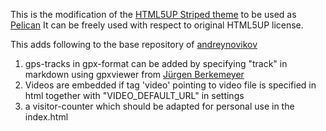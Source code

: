 This is the modification of the [HTML5UP Striped theme](http://html5up.net/striped) to be used as [Pelican](http://getpelican.com/)  It can be freely used with respect to original HTML5UP license.

This adds following to the base repository of [andreynovikov](https://github.com/andreynovikov/pelican-html5up-striped)

1. gps-tracks in gpx-format can be added by specifying "track" in markdown using gpxviewer from [Jürgen Berkemeyer](www.j-berkemeier.de)
2. Videos are embedded if tag 'video' pointing to video file is specified in html together with "VIDEO_DEFAULT_URL" in settings
3. a visitor-counter which should be adapted for personal use in the index.html



